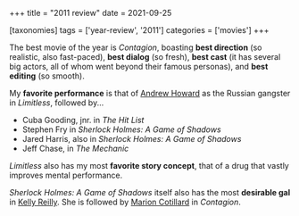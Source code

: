 +++
title = "2011 review"
date = 2021-09-25

[taxonomies]
tags = ['year-review', '2011']
categories = ['movies']
+++

The best movie of the year is *Contagion*,
boasting **best direction** (so realistic, also fast-paced),
**best dialog** (so fresh),
**best cast** (it has several big actors, all of whom went beyond their famous personas),
and **best editing** (so smooth).

My **favorite performance** is that of [Andrew Howard] as the Russian
gangster in *Limitless*, followed by...

- Cuba Gooding, jnr. in *The Hit List*
- Stephen Fry in *Sherlock Holmes: A Game of Shadows*
- Jared Harris, also in *Sherlock Holmes: A Game of Shadows*
- Jeff Chase, in *The Mechanic*

*Limitless* also has my most **favorite story
concept**, that of a drug that vastly improves mental performance.

*Sherlock Holmes: A Game of Shadows* itself also has
the most **desirable gal** in [Kelly Reilly].
She is followed by [Marion Cotillard] in *Contagion*.

[Marion Cotillard]: https://en.wikipedia.org/wiki/Marion_Cotillard
[Kelly Reilly]: http://en.wikipedia.org/wiki/Kelly_Reilly
[Andrew Howard]: https://en.wikipedia.org/wiki/Andrew_Howard
[Jared Harris]: http://en.wikipedia.org/wiki/Jared_Harris
